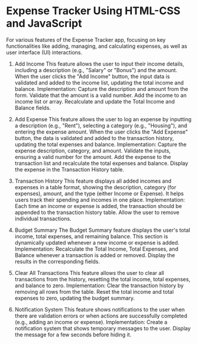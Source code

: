 # Expense Tracker Using HTML-CSS and JavaScript
For various features of the Expense Tracker app, focusing on key functionalities like adding, managing, and calculating expenses, as well as user interface (UI) interactions.

1. Add Income
This feature allows the user to input their income details, including a description (e.g., "Salary" or "Bonus") and the amount. When the user clicks the "Add Income" button, the input data is validated and added to the income list, updating the total income and balance.
Implementation:
Capture the description and amount from the form.
Validate that the amount is a valid number.
Add the income to an income list or array.
Recalculate and update the Total Income and Balance fields.

2. Add Expense
This feature allows the user to log an expense by inputting a description (e.g., "Rent"), selecting a category (e.g., "Housing"), and entering the expense amount. When the user clicks the "Add Expense" button, the data is validated and added to the transaction history, updating the total expenses and balance.
Implementation:
Capture the expense description, category, and amount.
Validate the inputs, ensuring a valid number for the amount.
Add the expense to the transaction list and recalculate the total expenses and balance.
Display the expense in the Transaction History table.

3. Transaction History
This feature displays all added incomes and expenses in a table format, showing the description, category (for expenses), amount, and the type (either Income or Expense). It helps users track their spending and incomes in one place.
Implementation:
Each time an income or expense is added, the transaction should be appended to the transaction history table.
Allow the user to remove individual transactions.

4. Budget Summary
 The Budget Summary feature displays the user's total income, total expenses, and remaining balance. This section is dynamically updated whenever a new income or expense is added.
Implementation:
Recalculate the Total Income, Total Expenses, and Balance whenever a transaction is added or removed.
Display the results in the corresponding fields.

5. Clear All Transactions
 This feature allows the user to clear all transactions from the history, resetting the total income, total expenses, and balance to zero.
Implementation:
Clear the transaction history by removing all rows from the table.
Reset the total income and total expenses to zero, updating the budget summary.

6. Notification System
 This feature shows notifications to the user when there are validation errors or when actions are successfully completed (e.g., adding an income or expense).
Implementation:
Create a notification system that shows temporary messages to the user.
Display the message for a few seconds before hiding it.
